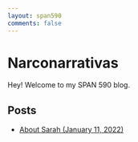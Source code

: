 ```yaml
---
layout: span590
comments: false
---
```


# Narconarrativas

Hey! Welcome to my SPAN 590 blog.


## Posts

- [About Sarah (January 11, 2022)](20220111)

